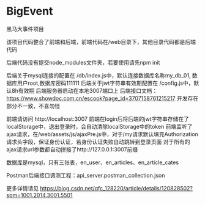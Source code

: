 # BigEvent
黑马大事件项目

该项目代码整合了前端和后端，前端代码在/web目录下，其他目录代码都是后端代码

后端代码没有提交node_modules文件夹，若要使用请先npm init

后端关于mysql连接的配置在 /db/index.js中，默认连接数据库名称my_db_01, 数据库用户root,数据库密码111111
后端关于jwt字符串有效期配置在 /config.js中，默认8h有效期
后端服务器启动在本地3007端口上
后端接口文档：https://www.showdoc.com.cn/escook?page_id=3707158761215217  开发存在部分不一致，不喜勿怪

前端请访问 http://localhost:3007
前端在login后将后端的jwt字符串存储在了localStorage中，退出登录时，会自动清除localStorage中的token
前端监听了ajax请求，在/web/assets/js/ajaxPre.js中，对于/my请求默认填充Authorization请求头字段，保证身份认证，若身份认证失败自动跳转到登录页面
                                                  对于所有的ajax请求url参数都自动拼接了http://127.0.0.1:3007前缀
                                                  
数据库是mysql，只有三张表，en_user、en_articles、en_article_cates

Postman后端接口调测工程：api_server.postman_collection.json

更多详情请见 https://blog.csdn.net/qfc_128220/article/details/120828502?spm=1001.2014.3001.5501
